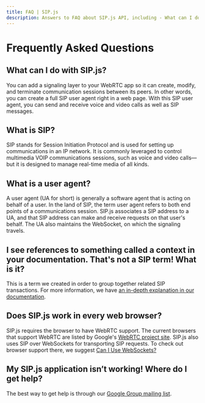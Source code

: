 ```yaml
---
title: FAQ | SIP.js
description: Answers to FAQ about SIP.js API, including - What can I do with SIP.js? What is SIP? What browsers support SIP.js (and WebRTC)?
---
```


# Frequently Asked Questions

## What can I do with SIP.js?
You can add a signaling layer to your WebRTC app so it can create, modify, and terminate communication sessions between its peers. In other words, you can create a full SIP user agent right in a web page. With this SIP user agent, you can send and receive voice and video calls as well as SIP messages.

## What is SIP?
SIP stands for Session Initiation Protocol and is used for setting up communications in an IP network. It is commonly leveraged to control multimedia VOIP communications sessions, such as voice and video calls— but it is designed to manage real-time media of all kinds.

## What is a user agent?
A user agent (UA for short) is generally a software agent that is acting on behalf of a user. In the land of SIP, the term user agent refers to both end points of a communications session. SIP.js associates a SIP address to a UA, and that SIP address can make and receive requests on that user's behalf. The UA also maintains the WebSocket, on which the signaling travels.

## I see references to something called a context in your documentation. That's not a SIP term! What is it?
This is a term we created in order to group together related SIP transactions.  For more information, we have [an in-depth explanation in our documentation](/api/0.7.0/context/).

## Does SIP.js work in every web browser?
SIP.js requires the browser to have WebRTC support. The current browsers that support WebRTC are listed by Google's [WebRTC project site](http://www.webrtc.org/). SIP.js also uses SIP over WebSockets for transporting SIP requests. To check out browser support there, we suggest [Can I Use WebSockets?](http://caniuse.com/websockets)

## My SIP.js application isn’t working!  Where do I get help?
The best way to get help is through our [Google Group mailing list](https://groups.google.com/forum/#!forum/sip_js).

